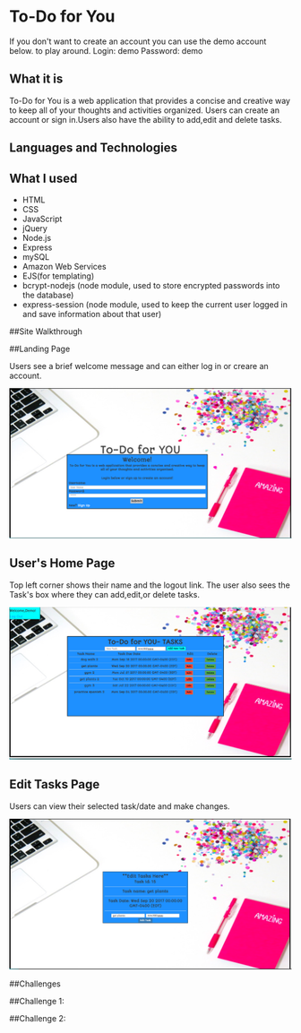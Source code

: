 # To-Do for You

If you don't want to create an account you can use the demo account below. to play around.
Login: demo 
Password: demo

## What it is

To-Do for You is a web application that provides a concise and creative way to keep all of your thoughts and activities organized. Users can create an account or sign in.Users also have the ability to add,edit and delete tasks.

## Languages and Technologies


## What I used

* HTML
* CSS
* JavaScript
* jQuery 
* Node.js
* Express
* mySQL
* Amazon Web Services
* EJS(for templating)
* bcrypt-nodejs (node module, used to store encrypted passwords into the database)
* express-session (node module, used to keep the current user logged in and save information about that user)

##Site Walkthrough
<!--  <p align='center'>
    <img src='public/images/homepage.png'></img>
 </p> -->

##Landing Page
<!--  <p align='center'>
    <img src='public/images/homepage.png'></img>
 </p> -->

Users see a brief welcome message and can either log in or creare an account.
 <p align='center'>
    <img src='public/images/homepage.png'></img>
 </p>

## User's Home Page

Top left corner shows their name and the logout link. The user also sees the Task's box where they can add,edit,or delete tasks.

<p align='center'>
    <img src='public/images/newaccount.png'></img>
 </p>

## Edit Tasks Page

 Users can view their selected task/date and make changes. 
<p align='center'>
	<img src='public/images/editpage.png'></img>
</p>

##Challenges


##Challenge 1:



##Challenge 2:



